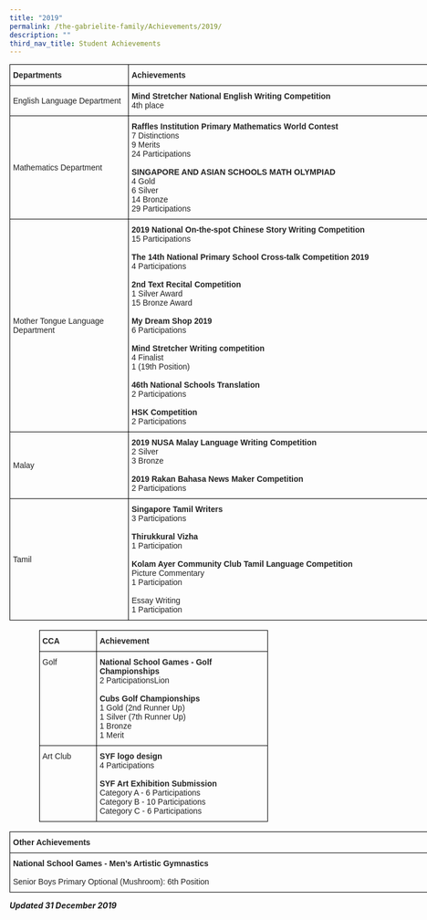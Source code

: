 ```yaml
---
title: "2019"
permalink: /the-gabrielite-family/Achievements/2019/
description: ""
third_nav_title: Student Achievements
---
```


<style type="text/css">
.tg  {border-collapse:collapse;border-spacing:0;margin:0px auto;}
.tg td{border-color:black;border-style:solid;border-width:1px;font-family:Arial, sans-serif;font-size:14px;
  overflow:hidden;padding:10px 5px;word-break:normal;}
.tg th{border-color:black;border-style:solid;border-width:1px;font-family:Arial, sans-serif;font-size:14px;
  font-weight:normal;overflow:hidden;padding:10px 5px;word-break:normal;}
.tg .tg-vl7p{color:#222;text-align:left;vertical-align:middle}
.tg .tg-bb6y{color:#222;font-weight:bold;text-align:left;vertical-align:middle}
.tg .tg-v41i{color:#222;font-weight:bold;text-align:left;vertical-align:top}
.tg .tg-brl1{color:#222;text-align:left;vertical-align:top}
</style>
<table class="tg" style="undefined;table-layout: fixed; width: 800px">
<colgroup>
<col style="width: 210px">
<col style="width: 600px">
</colgroup>
<tbody>
  <tr>
		<td class="tg-bb6y"><span style="font-weight:bold">Departments</span></td>
		<td class="tg-v41i"><span style="font-weight:bold">Achievements</span></td>
  </tr>
  <tr>
    <td class="tg-vl7p">English Language Department</td>
    <td class="tg-brl1"><span style="font-weight:bold">Mind Stretcher National English Writing Competition </span><br>4th place</td>
  </tr>
  <tr>
    <td class="tg-vl7p">Mathematics Department</td>
    <td class="tg-vl7p"><span style="font-weight:bold">Raffles Institution Primary Mathematics World Contest </span><br>7 Distinctions<br>9 Merits    <br>24 Participations<br><br><span style="font-weight:bold">SINGAPORE AND ASIAN SCHOOLS MATH OLYMPIAD</span><br>4 Gold<br>6 Silver<br>14 Bronze<br>29 Participations</td>
  </tr>
  <tr>
    <td class="tg-vl7p">Mother Tongue Language <br>Department </td>
    <td class="tg-brl1"><span style="font-weight:bold">2019 National On-the-spot Chinese Story Writing Competition</span><br>15 Participations<br><br><span style="font-weight:bold">The 14th National Primary School Cross-talk Competition 2019</span><br>4 Participations<br><br><span style="font-weight:bold">2nd Text Recital Competition </span><br>1 Silver Award<br>15 Bronze Award<br><br><span style="font-weight:bold">My Dream Shop 2019</span><br> 6 Participations<br><br><span style="font-weight:bold">Mind Stretcher Writing competition</span><br>4 Finalist<br>1 (19th Position)<br><br><span style="font-weight:bold">46th National Schools Translation</span><br>2 Participations<br><br><span style="font-weight:bold">HSK Competition</span><br>2 Participations</td>
  </tr>
  <tr>
    <td class="tg-vl7p">Malay</td>
    <td class="tg-brl1"><span style="font-weight:bold">2019 NUSA Malay Language Writing Competition</span><br>2 Silver<br>3 Bronze<br><br><span style="font-weight:bold">2019 Rakan Bahasa News Maker Competition</span><br>2 Participations</td>
  </tr>
  <tr>
    <td class="tg-vl7p">Tamil</td>
    <td class="tg-brl1"><span style="font-weight:bold">Singapore Tamil Writers</span><br>3 Participations<br><br><span style="font-weight:bold">Thirukkural Vizha</span><br>1 Participation<br><br><span style="font-weight:bold">Kolam Ayer Community Club Tamil Language Competition</span><br>Picture Commentary<br>1 Participation<br><br>Essay Writing<br>1 Participation</td>
  </tr>
</tbody>
</table>

<br>

<style type="text/css">
.tg  {border-collapse:collapse;border-spacing:0;margin:0px auto;}
.tg td{border-color:black;border-style:solid;border-width:1px;font-family:Arial, sans-serif;font-size:14px;
  overflow:hidden;padding:10px 5px;word-break:normal;}
.tg th{border-color:black;border-style:solid;border-width:1px;font-family:Arial, sans-serif;font-size:14px;
  font-weight:normal;overflow:hidden;padding:10px 5px;word-break:normal;}
.tg .tg-v41i{color:#222;font-weight:bold;text-align:left;vertical-align:top}
.tg .tg-brl1{color:#222;text-align:left;vertical-align:top}
</style>
<table class="tg" style="undefined;table-layout: fixed; width: 401px">
<colgroup>
<col style="width: 200px">
<col style="width: 600px">
</colgroup>
<tbody>
  <tr>
    <td class="tg-v41i">CCA</td>
    <td class="tg-brl1"><span style="font-weight:bold">Achievement</span> </td>
  </tr>
  <tr>
    <td class="tg-brl1">Golf</td>
    <td class="tg-brl1"><span style="font-weight:bold">National School Games  - Golf Championships</span><br>2 ParticipationsLion <br><br><span style="font-weight:bold">Cubs Golf Championships</span><br>1 Gold (2nd Runner Up)<br>1 Silver (7th Runner Up)<br>1 Bronze<br>1 Merit</td>
  </tr>
  <tr>
    <td class="tg-brl1">Art Club</td>
    <td class="tg-brl1"><span style="font-weight:bold">SYF logo design</span><br>4 Participations<br><br><span style="font-weight:bold">SYF Art Exhibition Submission</span><br>Category A - 6 Participations<br>Category B - 10 Participations<br>Category C - 6 Participations</td>
  </tr>
</tbody>
</table>

<br>

<style type="text/css">
.tg  {border-collapse:collapse;border-spacing:0;margin:0px auto;}
.tg td{border-color:black;border-style:solid;border-width:1px;font-family:Arial, sans-serif;font-size:14px;
  overflow:hidden;padding:10px 5px;word-break:normal;}
.tg th{border-color:black;border-style:solid;border-width:1px;font-family:Arial, sans-serif;font-size:14px;
  font-weight:normal;overflow:hidden;padding:10px 5px;word-break:normal;}
.tg .tg-v41i{color:#222;font-weight:bold;text-align:left;vertical-align:top}
.tg .tg-brl1{color:#222;text-align:left;vertical-align:top}
</style>
<table class="tg" style="undefined;table-layout: fixed; width: 800px">
<colgroup>
<col style="width: 800px">
</colgroup>
<tbody>
  <tr>
    <td class="tg-v41i">Other Achievements</td>
  </tr>
  <tr>
    <td class="tg-brl1"><span style="font-weight:bold">National School Games - Men’s Artistic Gymnastics</span><br><br>Senior Boys Primary Optional (Mushroom): 6th Position </td>
  </tr>
</tbody>
</table>

***Updated 31 December 2019***